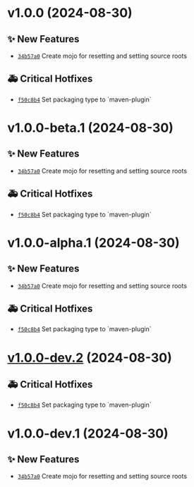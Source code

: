 # v1.0.0 (2024-08-30)

## ✨ New Features
- [`34b57a0`](https://github.com/lengors/init-sources-maven-plugin/commit/34b57a0)  Create mojo for resetting and setting source roots 

## 🚑 Critical Hotfixes
- [`f50c8b4`](https://github.com/lengors/init-sources-maven-plugin/commit/f50c8b4)  Set packaging type to &#x60;maven-plugin&#x60;

# v1.0.0-beta.1 (2024-08-30)

## ✨ New Features
- [`34b57a0`](https://github.com/lengors/init-sources-maven-plugin/commit/34b57a0)  Create mojo for resetting and setting source roots 

## 🚑 Critical Hotfixes
- [`f50c8b4`](https://github.com/lengors/init-sources-maven-plugin/commit/f50c8b4)  Set packaging type to &#x60;maven-plugin&#x60;

# v1.0.0-alpha.1 (2024-08-30)

## ✨ New Features
- [`34b57a0`](https://github.com/lengors/init-sources-maven-plugin/commit/34b57a0)  Create mojo for resetting and setting source roots 

## 🚑 Critical Hotfixes
- [`f50c8b4`](https://github.com/lengors/init-sources-maven-plugin/commit/f50c8b4)  Set packaging type to &#x60;maven-plugin&#x60;

# [v1.0.0-dev.2](https://github.com/lengors/init-sources-maven-plugin/compare/v1.0.0-dev.1...v1.0.0-dev.2) (2024-08-30)

## 🚑 Critical Hotfixes
- [`f50c8b4`](https://github.com/lengors/init-sources-maven-plugin/commit/f50c8b4)  Set packaging type to &#x60;maven-plugin&#x60;

# v1.0.0-dev.1 (2024-08-30)

## ✨ New Features
- [`34b57a0`](https://github.com/lengors/init-sources-maven-plugin/commit/34b57a0)  Create mojo for resetting and setting source roots
